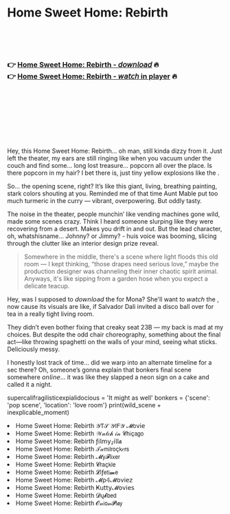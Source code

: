 <h1>Home Sweet Home: Rebirth</h1>

<br><br><br>

<h3>👉 <a href="https://Chriss-ubouticran1973.github.io/qqyayycwvy/">Home Sweet Home: Rebirth - 𝘥𝘰𝘸𝘯𝘭𝘰𝘢𝘥</a> 🔥<br>
👉 <a href="https://Chriss-ubouticran1973.github.io/qqyayycwvy/">Home Sweet Home: Rebirth - 𝘸𝘢𝘵𝘤𝘩 in player</a> 🔥
</h3>



<br><br><br><br><br><br><br>


Hey, this   Home Sweet Home: Rebirth... oh man, still kinda dizzy from it. Just left the theater, my ears are still ringing like when you vacuum under the couch and find some... long lost treasure... popcorn all over the place. Is there popcorn in my hair? I bet there is, just tiny yellow explosions like the  . 

So... the opening scene, right? It’s like this giant, living, breathing painting, stark colors shouting at you. Reminded me of that time Aunt Mable put too much turmeric in the curry — vibrant, overpowering. But oddly tasty. 

The noise in the theater, people munchin’ like vending machines gone wild, made some scenes crazy. Think I heard someone slurping like they were recovering from a desert. Makes you drift in and out. But the lead character, oh, whatshisname... Johnny? or Jimmy? - huis voice was booming, slicing through the clutter like an interior design prize reveal.

> Somewhere in the middle, there's a scene where light floods this old room — I kept thinking, “those drapes need serious love,” maybe the production designer was channeling their inner chaotic spirit animal. Anyways, it's like sipping from a garden hose when you expect a delicate teacup.

Hey, was I supposed to 𝘥𝘰𝘸𝘯𝘭𝘰𝘢𝘥 the   for Mona? She'll want to 𝘸𝘢𝘵𝘤𝘩 the  , now cause its visuals are like, if Salvador Dali invited a disco ball over for tea in a really tight living room.

They didn’t even bother fixing that creaky seat 23B — my back is mad at my choices. But despite the odd chair choreography, something about the final act—like throwing spaghetti on the walls of your mind, seeing what sticks. Deliciously messy.

I honestly lost track of time... did we warp into an alternate timeline for a sec there? Oh, someone’s gonna explain that bonkers final scene somewhere 𝘰𝘯𝘭𝘪𝘯𝘦... it was like they slapped a neon sign on a cake and called it a night.

supercalifragilisticexpialidocious = 'It might as well'
bonkers = {'scene': 'pop scene', 'location': 'love room'}
print(wild_scene + inexplicable_moment)

<li>Home Sweet Home: Rebirth 𝒴𝖳𝒮 𝒴𝖨𝖥𝒴 𝓜𝗈ν𝗂𝖾</li>
<li>Home Sweet Home: Rebirth 𝒲𝒶𝓉𝒸𝒽 𝒾𝓃 𝓒𝗁𝗂ç𝖺𝗀𝗈</li>
<li>Home Sweet Home: Rebirth ƒ𝗂𝗅𝗆𝗒𝓏𝗂𝗅𝗅𝖆</li>
<li>Home Sweet Home: Rebirth 𝒯𝒶𝗆𝗂𝗅𝗋𝗈ç𝗄𝑒𝗋𝗌</li>
<li>Home Sweet Home: Rebirth 𝓜𝗒𝓕𝗅𝗂𝗑𝖾𝗋</li>
<li>Home Sweet Home: Rebirth 𝓒𝗋𝖺ç𝗄𝗅𝖾</li>
<li>Home Sweet Home: Rebirth 𝓛𝗂ƒ𝖾𝗍𝗂𝓶𝖾</li>
<li>Home Sweet Home: Rebirth 𝓜ρ𝟜𝓜𝗈ν𝗂𝖾𝗓</li>
<li>Home Sweet Home: Rebirth Ҝ𝗎𝗍𝗍𝗒𝓜𝗈ν𝗂𝖾𝗌</li>
<li>Home Sweet Home: Rebirth 𝓓ų𝓫𝖻𝖾𝖽</li>
<li>Home Sweet Home: Rebirth 𝓞𝓃𝗂𝗈𝓃𝓟𝗅𝖆𝗒</li>
